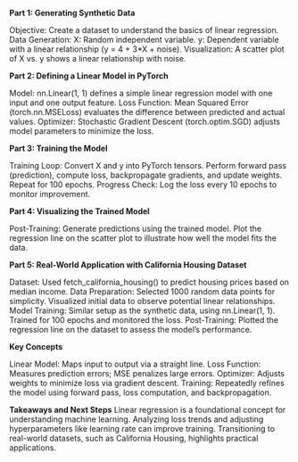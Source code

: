 **Part 1: Generating Synthetic Data**

Objective: Create a dataset to understand the basics of linear regression.
Data Generation:
X: Random independent variable.
y: Dependent variable with a linear relationship (y = 4 + 3*X + noise).
Visualization: A scatter plot of X vs. y shows a linear relationship with noise.

**Part 2: Defining a Linear Model in PyTorch**

Model: nn.Linear(1, 1) defines a simple linear regression model with one input and one output feature.
Loss Function: Mean Squared Error (torch.nn.MSELoss) evaluates the difference between predicted and actual values.
Optimizer: Stochastic Gradient Descent (torch.optim.SGD) adjusts model parameters to minimize the loss.

**Part 3: Training the Model**

Training Loop:
Convert X and y into PyTorch tensors.
Perform forward pass (prediction), compute loss, backpropagate gradients, and update weights.
Repeat for 100 epochs.
Progress Check: Log the loss every 10 epochs to monitor improvement.

**Part 4: Visualizing the Trained Model**

Post-Training:
Generate predictions using the trained model.
Plot the regression line on the scatter plot to illustrate how well the model fits the data.

**Part 5: Real-World Application with California Housing Dataset**

Dataset: Used fetch_california_housing() to predict housing prices based on median income.
Data Preparation:
Selected 1000 random data points for simplicity.
Visualized initial data to observe potential linear relationships.
Model Training:
Similar setup as the synthetic data, using nn.Linear(1, 1).
Trained for 100 epochs and monitored the loss.
Post-Training:
Plotted the regression line on the dataset to assess the model’s performance.

**Key Concepts**

Linear Model: Maps input to output via a straight line.
Loss Function: Measures prediction errors; MSE penalizes large errors.
Optimizer: Adjusts weights to minimize loss via gradient descent.
Training: Repeatedly refines the model using forward pass, loss computation, and backpropagation.

**Takeaways and Next Steps**
Linear regression is a foundational concept for understanding machine learning.
Analyzing loss trends and adjusting hyperparameters like learning rate can improve training.
Transitioning to real-world datasets, such as California Housing, highlights practical applications.





